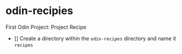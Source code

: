 # odin-recipies

First Odin Project: Project Recipe

- [] Create a directory within the `odin-recipes` directory and name it `recipes`